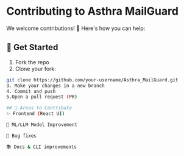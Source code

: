 # Contributing to Asthra MailGuard

We welcome contributions! 🙌 Here's how you can help:

## 🚀 Get Started

1. Fork the repo
2. Clone your fork:
```bash
git clone https://github.com/your-username/Asthra_MailGuard.git
3. Make your changes in a new branch
4. Commit and push
5.Open a pull request (PR)

## 🧩 Areas to Contribute
✨ Frontend (React UI)

🧠 ML/LLM Model Improvement

🐛 Bug fixes

📚 Docs & CLI improvements